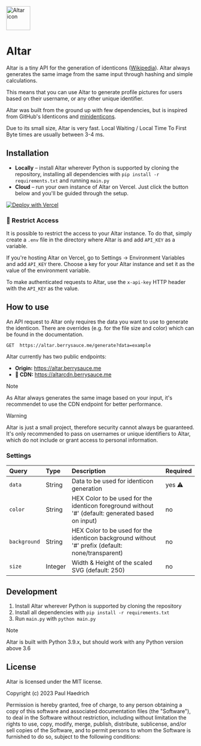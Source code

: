 <img src="https://berrysauce.me/altar/assets/img/default.webp" alt="Altar icon" height=64>

# Altar
Altar is a tiny API for the generation of identicons ([Wikipedia](https://en.wikipedia.org/wiki/Identicon)). Altar always generates the same image from the same input through hashing and simple calculations.

This means that you can use Altar to generate profile pictures for users based on their username, or any other unique identifier.

Altar was built from the ground up with few dependencies, but is inspired from GitHub's Identicons and [minidenticons](https://github.com/laurentpayot/minidenticons).

Due to its small size, Altar is very fast. Local Waiting / Local Time To First Byte times are usually between 3-4 ms.

## Installation
- **Locally** – install Altar wherever Python is supported by cloning the repository, installing all dependencies with `pip install -r requirements.txt` and running `main.py`
- **Cloud** – run your own instance of Altar on Vercel. Just click the button below and you'll be guided through the setup.

[![Deploy with Vercel](https://vercel.com/button)](https://vercel.com/new/clone?repository-url=https%3A%2F%2Fgithub.com%2Fberrysauce%2Faltar&env=API_KEY&envDescription=(optional)%20Configure%20an%20API%20key%20to%20limit%20who%20can%20access%20the%20API&envLink=https%3A%2F%2Fgithub.com%2Fberrysauce%2Faltar%3Ftab%3Dreadme-ov-file%23installation&project-name=altar&repository-name=altar&demo-title=Altar%20Demo&demo-description=A%20site%20using%20altar%20to%20dynamically%20generate%20identicons.&demo-url=https%3A%2F%2Fberrysauce.me%2Faltar%2F)

### 🔐 Restrict Access
It is possible to restrict the access to your Altar instance. To do that, simply create a `.env` file in the directory where Altar is and add `API_KEY` as a variable. 

If you're hosting Altar on Vercel, go to Settings → Environment Variables and add `API_KEY` there. Choose a key for your Altar instance and set it as the value of the environment variable.

To make authenticated requests to Altar, use the `x-api-key` HTTP header with the `API_KEY` as the value.


## How to use
An API request to Altar only requires the data you want to use to generate the identicon. There are overrides (e.g. for the file size and color) which can be found in the documentation.

```http
GET  https://altar.berrysauce.me/generate?data=example
```

Altar currently has two public endpoints:
- **Origin:** https://altar.berrysauce.me
- **🚀 CDN:** https://altarcdn.berrysauce.me

> [!NOTE]  
> As Altar always generates the same image based on your input, it's recommendet to use the CDN endpoint for better performance.

> [!WARNING]  
> Altar is just a small project, therefore security cannot always be guaranteed. It's only recommended to pass on usernames or unique identifiers to Altar, which do not include or grant access to personal information.

### Settings

| Query         | Type    | Description                                                                            | Required |
| :-------------|:--------|:---------------------------------------------------------------------------------------| :--------|
| `data`        | String  | Data to be used for identicon generation                                               | yes ⚠️    |
| `color`       | String  | HEX Color to be used for the identicon foreground without '#' (default: generated based on input) | no       |
| `background`  | String  | HEX Color to be used for the identicon background without '#' prefix (default: none/transparent)  | no       |
| `size`        | Integer | Width & Height of the scaled SVG (default: 250)                                        | no       |

## Development
1. Install Altar wherever Python is supported by cloning the repository
2. Install all dependencies with `pip install -r requirements.txt`
3. Run `main.py` with `python main.py`

> [!NOTE]
> Altar is built with Python 3.9.x, but should work with any Python version above 3.6

## License
Altar is licensed under the MIT license.

Copyright (c) 2023 Paul Haedrich

Permission is hereby granted, free of charge, to any person obtaining a copy
of this software and associated documentation files (the "Software"), to deal
in the Software without restriction, including without limitation the rights
to use, copy, modify, merge, publish, distribute, sublicense, and/or sell
copies of the Software, and to permit persons to whom the Software is
furnished to do so, subject to the following conditions:
